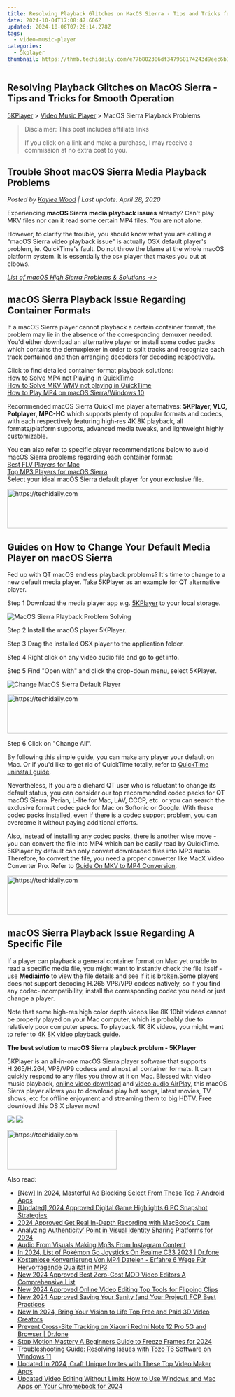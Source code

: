 ```yaml
---
title: Resolving Playback Glitches on MacOS Sierra - Tips and Tricks for Smooth Operation
date: 2024-10-04T17:08:47.606Z
updated: 2024-10-06T07:26:14.278Z
tags:
  - video-music-player
categories:
  - 5kplayer
thumbnail: https://thmb.techidaily.com/e77b802386df347968174243d9eec6b1ff5aaa13a757fb94ecaebe8d1775e8b5.jpg
---
```


## Resolving Playback Glitches on MacOS Sierra - Tips and Tricks for Smooth Operation

[5KPlayer](https://tools.techidaily.com/5kplayer/products/) \> [Video Music Player](https://tools.techidaily.com/5kplayer/video-music-player/) \> MacOS Sierra Playback Problems

>  Disclaimer: This post includes affiliate links
>
>  If you click on a link and make a purchase, I may receive a commission at no extra cost to you.
>

## Trouble Shoot macOS Sierra Media Playback Problems

 _Posted by [Kaylee Wood](https://www.quora.com/profile/Amanda-Hu-21) | Last update: April 28, 2020_

Experiencing **macOS Sierra media playback issues** already? Can't play MKV files nor can it read some certain MP4 files. You are not alone.

However, to clarify the trouble, you should know what you are calling a "macOS Sierra video playback issue" is actually OSX default player's problem, ie. QuickTime's fault. Do not throw the blame at the whole macOS platform system. It is essentially the osx player that makes you out at elbows.

_[List of macOS High Sierra Problems & Solutions ->>](https://tools.techidaily.com/5kplayer/video-music-player/)_

## macOS Sierra Playback Issue Regarding Container Formats

If a macOS Sierra player cannot playback a certain container format, the problem may lie in the absence of the corresponding demuxer needed. You'd either download an alternative player or install some codec packs which contains the demuxplexer in order to split tracks and recognize each track contained and then arranging decoders for decoding respectively. 

Click to find detailed container format playback solutions:  
[How to Solve MP4 not Playing in QuickTime](https://tools.techidaily.com/5kplayer/video-music-player/)  
[How to Solve MKV WMV not playing in QuickTime](https://tools.techidaily.com/5kplayer/video-music-player/)  
[How to Play MP4 on macOS Sierra/Windows 10](https://tools.techidaily.com/5kplayer/video-music-player/)

Recommended macOS Sierra QuickTime player alternatives: **5KPlayer, VLC, Potplayer, MPC-HC** which supports plenty of popular formats and codecs, with each respectively featuring high-res 4K 8K playback, all formats/platform supports, advanced media tweaks, and lightweight highly customizable.

You can also refer to specific player recommendations below to avoid macOS Sierra problems regarding each container format:  
[Best FLV Players for Mac](https://tools.techidaily.com/5kplayer/video-music-player/)  
[Top MP3 Players for macOS Sierra](https://tools.techidaily.com/5kplayer/video-music-player/)  
 Select your ideal macOS Sierra default player for your exclusive file.

<!-- affiliate ads begin -->
<a href="https://appsumo.8odi.net/c/5597632/2094483/7443" target="_top" id="2094483">
  <img src="//a.impactradius-go.com/display-ad/7443-2094483" border="0" alt="https://techidaily.com" width="728" height="90"/>
</a>
<img height="0" width="0" src="https://appsumo.8odi.net/i/5597632/2094483/7443" style="position:absolute;visibility:hidden;" border="0" />
<!-- affiliate ads end -->

## Guides on How to Change Your Default Media Player on macOS Sierra

Fed up with QT macOS endless playback problems? It's time to change to a new default media player. Take 5KPlayer as an example for QT alternative player.

Step 1 Download the media player app e.g. [5KPlayer](https://tools.techidaily.com/5kplayer/products/) to your local storage.

![MacOS Sierra Playback Problem Solving](https://www.5kplayer.com/video-music-player/img/macos-sierra-playback-pro-1.jpg) 

Step 2 Install the macOS player 5KPlayer. 

Step 3 Drag the installed OSX player to the application folder. 

Step 4 Right click on any video audio file and go to get info. 

Step 5 Find "Open with" and click the drop-down menu, select 5KPlayer. 

![Change MacOS Sierra Default Player](https://www.5kplayer.com/video-music-player/img/macos-sierra-playback-pro-2.jpg) 

<!-- affiliate ads begin -->
<a href="https://ephamedtechinc.pxf.io/c/5597632/2137224/26400" target="_top" id="2137224">
  <img src="//a.impactradius-go.com/display-ad/26400-2137224" border="0" alt="https://techidaily.com" width="728" height="90"/>
</a>
<img height="0" width="0" src="https://ephamedtechinc.pxf.io/i/5597632/2137224/26400" style="position:absolute;visibility:hidden;" border="0" />
<!-- affiliate ads end -->

Step 6 Click on "Change All". 

By following this simple guide, you can make any player your default on Mac. Or if you'd like to get rid of QuickTime totally, refer to [QuickTime uninstall guide](https://tools.techidaily.com/5kplayer/video-music-player/).

Nevertheless, If you are a diehard QT user who is reluctant to change its default status, you can consider our top recommended codec packs for QT macOS Sierra: Perian, L-lite for Mac, LAV, CCCP, etc. or you can search the exclusive format codec pack for Mac on Softonic or Google. With these codec packs installed, even if there is a codec support problem, you can overcome it without paying additional efforts.

Also, instead of installing any codec packs, there is another wise move - you can convert the file into MP4 which can be easily read by QuickTime. 5KPlayer by default can only convert downloaded files into MP3 audio. Therefore, to convert the file, you need a proper converter like MacX Video Converter Pro. Refer to [Guide On MKV to MP4 Conversion](https://tools.techidaily.com/5kplayer/youtube-download/).

<!-- affiliate ads begin -->
<a href="https://appsumo.8odi.net/c/5597632/2043603/7443" target="_top" id="2043603">
  <img src="//a.impactradius-go.com/display-ad/7443-2043603" border="0" alt="https://techidaily.com" width="728" height="90"/>
</a>
<img height="0" width="0" src="https://appsumo.8odi.net/i/5597632/2043603/7443" style="position:absolute;visibility:hidden;" border="0" />
<!-- affiliate ads end -->

## macOS Sierra Playback Issue Regarding A Specific File

If a player can playback a general container format on Mac yet unable to read a specific media file, you might want to instantly check the file itself - use **Mediainfo** to view the file details and see if it is broken.Some players does not support decoding H.265 VP8/VP9 codecs natively, so if you find any codec-incompatibility, install the corresponding codec you need or just change a player. 

Note that some high-res high color depth videos like 8K 10bit videos cannot be properly played on your Mac computer, which is probably due to relatively poor computer specs. To playback 4K 8K videos, you might want to refer to [4K 8K video playback guide](https://tools.techidaily.com/5kplayer/video-music-player/).

**The best solution to macOS Sierra playback problem - 5KPlayer**

5KPlayer is an all-in-one macOS Sierra player software that supports H.265/H.264, VP8/VP9 codecs and almost all container formats. It can quickly respond to any files you throw at it on Mac. Blessed with video music playback, [online video download](https://tools.techidaily.com/5kplayer/youtube-download/) and [video audio AirPlay](https://tools.techidaily.com/5kplayer/airplay/), this macOS Sierra player allows you to download play hot songs, latest movies, TV shows, etc for offline enjoyment and streaming them to big HDTV. Free download this OS X player now!

[![](https://www.5kplayer.com/video-music-player/../button/freedownwhitewin.png)](https://tools.techidaily.com/5kplayer/products/) [![](https://www.5kplayer.com/video-music-player/../button/freedownbackmac.png)](https://tools.techidaily.com/5kplayer/products/)

<!-- affiliate ads begin -->
<a href="https://review-au.sjv.io/c/5597632/2098705/14409" target="_top" id="2098705">
  <img src="//a.impactradius-go.com/display-ad/14409-2098705" border="0" alt="https://techidaily.com" width="250" height="90"/>
</a>
<img height="0" width="0" src="https://review-au.sjv.io/i/5597632/2098705/14409" style="position:absolute;visibility:hidden;" border="0" />
<!-- affiliate ads end -->

<ins class="adsbygoogle"
     style="display:block"
     data-ad-format="autorelaxed"
     data-ad-client="ca-pub-7571918770474297"
     data-ad-slot="1223367746"></ins>

<ins class="adsbygoogle"
     style="display:block"
     data-ad-client="ca-pub-7571918770474297"
     data-ad-slot="8358498916"
     data-ad-format="auto"
     data-full-width-responsive="true"></ins>

<span class="atpl-alsoreadstyle">Also read:</span>
<div><ul>
<li><a href="https://youtube-webster.techidaily.com/n-2024-masterful-ad-blocking-select-from-these-top-7-android-apps/"><u>[New] In 2024, Masterful Ad Blocking Select From These Top 7 Android Apps</u></a></li>
<li><a href="https://remote-screen-capture.techidaily.com/updated-2024-approved-digital-game-highlights-6-pc-snapshot-strategies/"><u>[Updated] 2024 Approved Digital Game Highlights 6 PC Snapshot Strategies</u></a></li>
<li><a href="https://desktop-recording.techidaily.com/2024-approved-get-real-in-depth-recording-with-macbooks-cam/"><u>2024 Approved Get Real In-Depth Recording with MacBook's Cam</u></a></li>
<li><a href="https://instagram-videos.techidaily.com/analyzing-authenticity-point-in-visual-identity-sharing-platforms-for-2024/"><u>Analyzing Authenticity’ Point in Visual Identity Sharing Platforms for 2024</u></a></li>
<li><a href="https://instagram-videos.techidaily.com/audio-from-visuals-making-mp3s-from-instagram-content/"><u>Audio From Visuals Making Mp3s From Instagram Content</u></a></li>
<li><a href="https://pokemon-go-android.techidaily.com/in-2024-list-of-pokemon-go-joysticks-on-realme-c33-2023-drfone-by-drfone-virtual-android/"><u>In 2024, List of Pokémon Go Joysticks On Realme C33 2023 | Dr.fone</u></a></li>
<li><a href="https://some-approaches.techidaily.com/kostenlose-konvertierung-von-mp4-dateien-erfahre-6-wege-fur-hervorragende-qualitat-in-mp3/"><u>Kostenlose Konvertierung Von MP4 Dateien - Erfahre 6 Wege Für Hervorragende Qualität in MP3</u></a></li>
<li><a href="https://video-ai-editor.techidaily.com/new-2024-approved-best-zero-cost-mod-video-editors-a-comprehensive-list/"><u>New 2024 Approved Best Zero-Cost MOD Video Editors A Comprehensive List</u></a></li>
<li><a href="https://video-ai-editor.techidaily.com/new-2024-approved-online-video-editing-top-tools-for-flipping-clips/"><u>New 2024 Approved Online Video Editing Top Tools for Flipping Clips</u></a></li>
<li><a href="https://video-ai-editor.techidaily.com/new-2024-approved-saving-your-sanity-and-your-project-fcp-best-practices/"><u>New 2024 Approved Saving Your Sanity (and Your Project) FCP Best Practices</u></a></li>
<li><a href="https://video-ai-editor.techidaily.com/new-in-2024-bring-your-vision-to-life-top-free-and-paid-3d-video-creators/"><u>New In 2024, Bring Your Vision to Life Top Free and Paid 3D Video Creators</u></a></li>
<li><a href="https://fake-location.techidaily.com/prevent-cross-site-tracking-on-xiaomi-redmi-note-12-pro-5g-and-browser-drfone-by-drfone-virtual-android/"><u>Prevent Cross-Site Tracking on Xiaomi Redmi Note 12 Pro 5G and Browser | Dr.fone</u></a></li>
<li><a href="https://video-ai-editor.techidaily.com/stop-motion-mastery-a-beginners-guide-to-freeze-frames-for-2024/"><u>Stop Motion Mastery A Beginners Guide to Freeze Frames for 2024</u></a></li>
<li><a href="https://sound-issues.techidaily.com/troubleshooting-guide-resolving-issues-with-tozo-t6-software-on-windows-11/"><u>Troubleshooting Guide: Resolving Issues with Tozo T6 Software on Windows 11</u></a></li>
<li><a href="https://video-ai-editor.techidaily.com/updated-in-2024-craft-unique-invites-with-these-top-video-maker-apps/"><u>Updated In 2024, Craft Unique Invites with These Top Video Maker Apps</u></a></li>
<li><a href="https://video-ai-editor.techidaily.com/updated-video-editing-without-limits-how-to-use-windows-and-mac-apps-on-your-chromebook-for-2024/"><u>Updated Video Editing Without Limits How to Use Windows and Mac Apps on Your Chromebook for 2024</u></a></li>
</ul></div>

